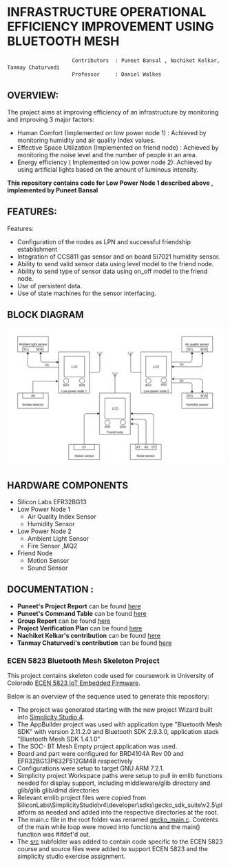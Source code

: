 # INFRASTRUCTURE OPERATIONAL EFFICIENCY IMPROVEMENT USING BLUETOOTH MESH
                         Contributors  : Puneet Bansal , Nachiket Kelkar, Tanmay Chaturvedi 
                         Professor     : Daniel Walkes
## OVERVIEW:
The project aims at improving efficiency of an infrastructure by monitoring and improving 3 major factors:
- Human Comfort (Implemented on low power node 1) : Achieved by monitoring humidity and air quality Index values.
- Effective Space Utilization (Implemented on friend node) : Achieved by monitoring the noise level and the number of people in an area.
- Energy efficiency ( Implemented on low power node 2): Achieved by using artificial lights based on the amount of luminous intensity.

**This repository contains code for Low Power Node 1 described above , implemented by Puneet Bansal**

## FEATURES:
Features: 
- Configuration of the nodes as LPN and successful friendship establishment
- Integration of CCS811 gas sensor and on board Si7021 humidity sensor.
- Ability to send valid sensor data using level model to the friend node.
- Ability to send type of sensor data using on_off model to the friend node.
- Use of persistent data.
- Use of state machines for the sensor interfacing.

## BLOCK DIAGRAM
![Block Diagram](https://github.com/CU-ECEN-5823/course-project-PuneetBansal/blob/master/Images/Block%20Diagram.jpg)

## HARDWARE COMPONENTS
- Silicon Labs EFR32BG13
- Low Power Node 1 
  - Air Quality Index Sensor
  - Humidity Sensor
- Low Power Node 2
  - Ambient Light Sensor
  - Fire Sensor ,MQ2
- Friend Node
  - Motion Sensor 
  - Sound Sensor

## DOCUMENTATION :
- **Puneet's Project Report** can be found [here](https://docs.google.com/document/d/1DEPz8JNS0c0bjY_M5uN1TsHUUEU2Ww4W-2euO1UKoJ0/edit)
- **Puneet's Command Table** can be found [here](https://docs.google.com/spreadsheets/d/1ZElzzUw0Mz11OLMvnqzG13fEOBEhh-M-a5BcmVSSPeY/edit#gid=108495522)
- **Group Report** can be found [here](https://docs.google.com/document/d/1RYUYPIxFx2UlZDfMEpF_KqUhhn8t8Qh3gLkbjv7GPYw/edit)
- **Project Verification Plan** can be found [here](https://docs.google.com/spreadsheets/d/1lZt5A3WWoxcO_D8hX-FW8FySXG71lKcEpaOZikxLJfs/edit#gid=732473264)
- **Nachiket Kelkar's contribution** can be found [here](https://github.com/CU-ECEN-5823/course-project-NachiketKelkar)
- **Tanmay Chaturvedi's contribution** can be found [here]( https://github.com/CU-ECEN-5823/course-project-TanmayChaturvedi1 
)



### ECEN 5823 Bluetooth Mesh Skeleton Project

This project contains skeleton code used for coursework in University of Colorado [ECEN 5823 IoT Embedded Firmware](https://sites.google.com/colorado.edu/ecen5823/home).

Below is an overview of the sequence used to generate this repository:
* The project was generated starting with the new project Wizard built into [Simplicity Studio 4](https://www.silabs.com/products/development-tools/software/simplicity-studio).  
* The AppBuilder project was used with application type "Bluetooth Mesh SDK" with version 2.11.2.0 and Bluetooth SDK 2.9.3.0, application stack "Bluetooth Mesh SDK 1.4.1.0"
* The SOC- BT Mesh Empty project application was used.
* Board and part were configured for BRD4104A Rev 00 and EFR32BG13P632F512GM48 respectively
* Configurations were setup to target GNU ARM 7.2.1.
* Simplicity project Workspace paths were setup to pull in emlib functions needed for display support, including middleware/glib directory and glib/glib glib/dmd directories
* Relevant emlib project files were copied from SiliconLabs\SimplicityStudio\v4\developer\sdks\gecko_sdk_suite\v2.5\platform as needed and added into the respective directories at the root.
* The main.c file in the root folder was renamed [gecko_main.c](gecko_main.c).  Contents of the main while loop were moved into functions and the main() function was #ifdef'd out.
* The [src](src) subfolder was added to contain code specific to the ECEN 5823 course and source files were added to support ECEN 5823 and the simplicity studio exercise assignment.




